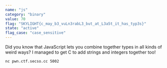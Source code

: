 ```yaml
---
name: "js"
category: "binary"
value: 70
flag: "SKYLIGHT{c_may_b3_vuLn3rabL3_but_at_L3a5t_it_has_typ3s}"
state: "active"
flag_case: "case_sensitive"
---
```


Did you know that JavaScript lets you combine together types in all kinds of weird ways? I managed to get C to add strings and integers together too!

`nc pwn.ctf.secso.cc 5002`
